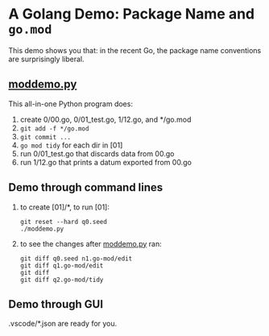 # A Golang Demo: Package Name and `go.mod`

This demo shows you that:
in the recent Go, the package name conventions are surprisingly liberal.

## [moddemo.py](moddemo.py)

This all-in-one Python program does:
1. create 0/00.go, 0/01_test.go, 1/12.go, and */go.mod
1. `git add -f */go.mod`
1. `git commit ...` 
1. `go mod tidy` for each dir in [01]
1. run 0/01_test.go that discards data from 00.go
1. run 1/12.go that prints a datum exported from 00.go

## Demo through command lines

1. to create [01]/*, to run [01]:
   ```shell
   git reset --hard q0.seed
   ./moddemo.py
   ```
1. to see the changes after [moddemo.py](moddemo.py) ran:
   ```shell
   git diff q0.seed n1.go-mod/edit
   git diff q1.go-mod/edit
   git diff
   git diff q2.go-mod/tidy
   ```

## Demo through GUI

.vscode/*.json are ready for you.
